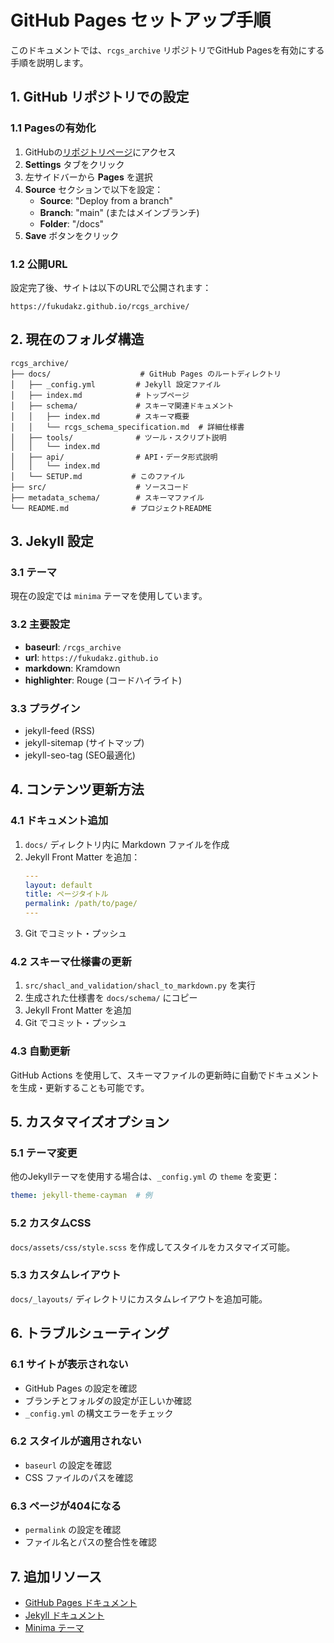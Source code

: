 # GitHub Pages セットアップ手順

このドキュメントでは、`rcgs_archive` リポジトリでGitHub Pagesを有効にする手順を説明します。

## 1. GitHub リポジトリでの設定

### 1.1 Pagesの有効化
1. GitHubの[リポジトリページ](https://github.com/fukudakz/rcgs_archive)にアクセス
2. **Settings** タブをクリック
3. 左サイドバーから **Pages** を選択
4. **Source** セクションで以下を設定：
   - **Source**: "Deploy from a branch"
   - **Branch**: "main" (またはメインブランチ)
   - **Folder**: "/docs"
5. **Save** ボタンをクリック

### 1.2 公開URL
設定完了後、サイトは以下のURLで公開されます：
```
https://fukudakz.github.io/rcgs_archive/
```

## 2. 現在のフォルダ構造

```
rcgs_archive/
├── docs/                    # GitHub Pages のルートディレクトリ
│   ├── _config.yml         # Jekyll 設定ファイル
│   ├── index.md            # トップページ
│   ├── schema/             # スキーマ関連ドキュメント
│   │   ├── index.md        # スキーマ概要
│   │   └── rcgs_schema_specification.md  # 詳細仕様書
│   ├── tools/              # ツール・スクリプト説明
│   │   └── index.md
│   ├── api/                # API・データ形式説明
│   │   └── index.md
│   └── SETUP.md           # このファイル
├── src/                    # ソースコード
├── metadata_schema/        # スキーマファイル
└── README.md              # プロジェクトREADME
```

## 3. Jekyll 設定

### 3.1 テーマ
現在の設定では `minima` テーマを使用しています。

### 3.2 主要設定
- **baseurl**: `/rcgs_archive`
- **url**: `https://fukudakz.github.io`
- **markdown**: Kramdown
- **highlighter**: Rouge (コードハイライト)

### 3.3 プラグイン
- jekyll-feed (RSS)
- jekyll-sitemap (サイトマップ)
- jekyll-seo-tag (SEO最適化)

## 4. コンテンツ更新方法

### 4.1 ドキュメント追加
1. `docs/` ディレクトリ内に Markdown ファイルを作成
2. Jekyll Front Matter を追加：
   ```yaml
   ---
   layout: default
   title: ページタイトル
   permalink: /path/to/page/
   ---
   ```
3. Git でコミット・プッシュ

### 4.2 スキーマ仕様書の更新
1. `src/shacl_and_validation/shacl_to_markdown.py` を実行
2. 生成された仕様書を `docs/schema/` にコピー
3. Jekyll Front Matter を追加
4. Git でコミット・プッシュ

### 4.3 自動更新
GitHub Actions を使用して、スキーマファイルの更新時に自動でドキュメントを生成・更新することも可能です。

## 5. カスタマイズオプション

### 5.1 テーマ変更
他のJekyllテーマを使用する場合は、`_config.yml` の `theme` を変更：
```yaml
theme: jekyll-theme-cayman  # 例
```

### 5.2 カスタムCSS
`docs/assets/css/style.scss` を作成してスタイルをカスタマイズ可能。

### 5.3 カスタムレイアウト
`docs/_layouts/` ディレクトリにカスタムレイアウトを追加可能。

## 6. トラブルシューティング

### 6.1 サイトが表示されない
- GitHub Pages の設定を確認
- ブランチとフォルダの設定が正しいか確認
- `_config.yml` の構文エラーをチェック

### 6.2 スタイルが適用されない
- `baseurl` の設定を確認
- CSS ファイルのパスを確認

### 6.3 ページが404になる
- `permalink` の設定を確認
- ファイル名とパスの整合性を確認

## 7. 追加リソース

- [GitHub Pages ドキュメント](https://docs.github.com/en/pages)
- [Jekyll ドキュメント](https://jekyllrb.com/docs/)
- [Minima テーマ](https://github.com/jekyll/minima)

